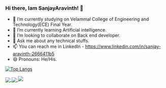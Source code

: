 ### Hi there, Iam SanjayAravinth! 👋


- 🔭 I’m currently studying on Velammal College of Engineering and Technology(ECE) Final Year.
- 🌱 I’m currently learning Artificial intelligence.
- 👯 I’m looking to collaborate on Back end developer.
- 💬 Ask me about any technical stuffs.
- 📫 You can reach me in LinkedIn - https://www.linkedin.com/in/sanjay-aravinth-2666411b5
- 😄 Pronouns: He/His.






[![Top Langs](https://github-readme-stats.vercel.app/api/top-langs/?username=sanjayaravinth721&layout=compact)](https://github.com/anuraghazra/github-readme-stats)

<a href="https://github.com/anuraghazra/github-readme-stats">
  <img align="center" src="https://github-readme-stats.vercel.app/api/pin/?username=sanjayaravinth721&repo=github-readme-stats" />
</a>
<a href="https://github.com/anuraghazra/convoychat"> 
  <img align="center" src="https://github-readme-stats.vercel.app/api/pin/?username=sanjayaravinth721&repo=convoychat" />
</a>

<img src="http://github-readme-stats.vercel.app/api?username=sanjayaravinth721&&show_icons=true&title_color=0000ff&icon_color=ff0000f&text_color=008000&bg_color=000000">


 
